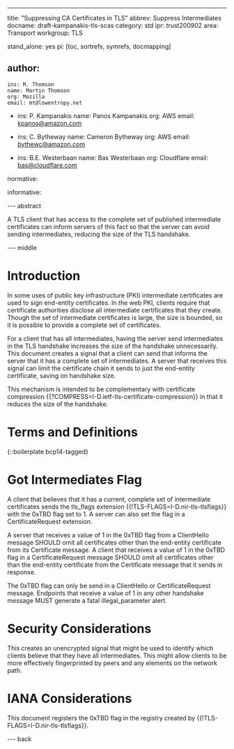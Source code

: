 ---
title: "Suppressing CA Certificates in TLS"
abbrev: Suppress Intermediates
docname: draft-kampanakis-tls-scas 
category: std
ipr: trust200902
area: Transport
workgroup: TLS

stand_alone: yes
pi: [toc, sortrefs, symrefs, docmapping]

author:
  -
    ins: M. Thomson
    name: Martin Thomson
    org: Mozilla
    email: mt@lowentropy.net

  -
    ins: P. Kampanakis
    name: Panos Kampanakis
    org: AWS
    email: kpanos@amazon.com

  -
    ins: C. Bytheway 
    name: Cameron Bytheway
    org: AWS
    email: bythewc@amazon.com
    
  -
    ins: B.E. Westerbaan
    name: Bas Westerbaan
    org: Cloudflare
    email: bas@cloudflare.com

normative:


informative:



--- abstract

A TLS client that has access to the complete set of published intermediate
certificates can inform servers of this fact so that the server can avoid
sending intermediates, reducing the size of the TLS handshake.


--- middle

# Introduction

In some uses of public key infrastructure (PKI) intermediate certificates are
used to sign end-entity certificates.  In the web PKI, clients require that
certificate authorities disclose all intermediate certificates that they
create.  Though the set of intermediate certificates is large, the size is
bounded, so it is possible to provide a complete set of certificates.

For a client that has all intermediates, having the server send intermediates
in the TLS handshake increases the size of the handshake unnecessarily.  This
document creates a signal that a client can send that informs the server that
it has a complete set of intermediates.  A server that receives this signal can
limit the certificate chain it sends to just the end-entity certificate, saving
on handshake size.

This mechanism is intended to be complementary with certificate compression
{{?COMPRESS=I-D.ietf-tls-certificate-compression}} in that it reduces the size
of the handshake.


# Terms and Definitions

{::boilerplate bcp14-tagged}


# Got Intermediates Flag

A client that believes that it has a current, complete set of intermediate
certificates sends the tls_flags extension {{!TLS-FLAGS=I-D.nir-tls-tlsflags}}
with the 0xTBD flag set to 1.  A server can also set the flag in a
CertificateRequest extension.

A server that receives a value of 1 in the 0xTBD flag from a ClientHello
message SHOULD omit all certificates other than the end-entity certificate from
its Certificate message.  A client that receives a value of 1 in the 0xTBD flag
in a CertificateRequest message SHOULD omit all certificates other than the
end-entity certificate from the Certificate message that it sends in response.

The 0xTBD flag can only be send in a ClientHello or CertificateRequest message.
Endpoints that receive a value of 1 in any other handshake message MUST
generate a fatal illegal_parameter alert.


# Security Considerations

This creates an unencrypted signal that might be used to identify which clients
believe that they have all intermediates.  This might allow clients to be more
effectively fingerprinted by peers and any elements on the network path.


# IANA Considerations

This document registers the 0xTBD flag in the registry created by
{{!TLS-FLAGS=I-D.nir-tls-tlsflags}}.


--- back


